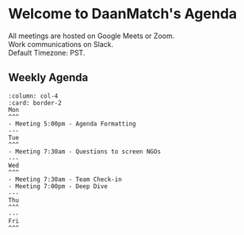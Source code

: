 # Welcome to DaanMatch's Agenda

All meetings are hosted on Google Meets or Zoom. <br>
Work communications on Slack. <br>
Default Timezone: PST.

## Weekly Agenda

````{panels}
:column: col-4
:card: border-2
Mon
^^^
- Meeting 5:00pm - Agenda Formatting
---
Tue
^^^
- Meeting 7:30am - Questions to screen NGOs
---
Wed
^^^
- Meeting 7:30am - Team Check-in
- Meeting 7:00pm - Deep Dive
---
Thu
^^^
---
Fri
^^^
````
